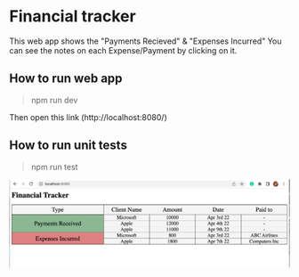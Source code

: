 # Financial tracker

This web app shows the "Payments Recieved" & "Expenses Incurred"
You can see the notes on each Expense/Payment by clicking on it.

## How to run web app

> npm run dev

Then open this link (http://localhost:8080/)

## How to run unit tests

> npm run test

![App screenshot](/app_ss.png)


